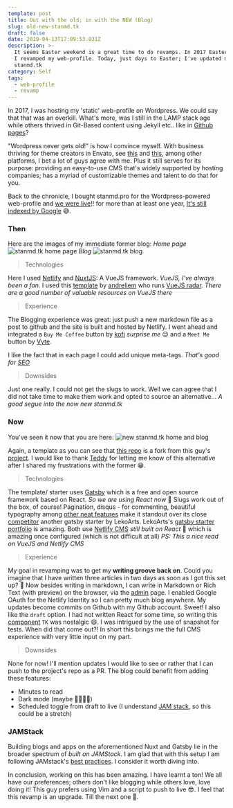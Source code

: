 ```yaml
---
template: post
title: Out with the old; in with the NEW (Blog)
slug: old-new-stanmd.tk
draft: false
date: 2019-04-13T17:09:53.831Z
description: >-
  It seems Easter weekend is a great time to do revamps. In 2017 Easter weekend
  I revamped my web-profile. Today, just days to Easter; I've updated my blog on
  stanmd.tk
category: Self
tags:
  - web-profile
  - revamp
---
```

In 2017, I was hosting my 'static' web-profile on Wordpress. We could say that that was an overkill. What's more, was I still in the LAMP stack age while others thrived in Git-Based content using Jekyll etc.. like in [Github pages](https://pages.github.com/)?

"Wordpress never gets old!" is how I convince myself. With business thriving for theme creators in Envato, see [this](https://themeforest.net/) and [this](https://elements.envato.com/wordpress/themes), among other platforms, I bet a lot of guys agree with me. Plus it still serves for its purpose: providing an easy-to-use CMS that's widely supported by hosting companies; has a myriad of customizable themes and talent to do that for you.

Back to the chronicle, I bought stanmd.pro for the Wordpress-powered web-profile and [we were live](https://web.archive.org/web/20171126072325/http://stanmd.pro/)!! for more than at least one year, [It's still indexed by Google](https://www.google.com/search?q=stanmd.pro) 😅.

### Then
Here are the images of my immediate former blog:
_Home page_
![stanmd.tk home page](/media/stanmd.tk_home.png "stanmd.tk home page")
_Blog_
![stanmd.tk blog](/media/stanmd.tk_blog.png "stanmd.tk blog")

> Technologies

Here I used [Netlify](https://netlify.com) and [NuxtJS](https://nuxtjs.org/): A VueJS framework. _VueJS, I've always been a fan._ I used this [template](https://github.com/andreliem/vuecms) by [andreliem](https://twitter.com/andreliem) who runs [VueJS radar](https://www.vuejsradar.com/). _There are a good number of valuable resources on VueJS there_

> Experience

The Blogging experience was great: just push a new markdown file as a post to github and the site is built and hosted by Netlify. I went ahead and integrated a `Buy Me Coffee` button by [kofi](https://ko-fi.com/M4M5OEAR) _surprise me_ 😉 and a `Meet Me` button by [Vyte](https://www.vyte.in/ndagistanley).

I like the fact that in each page I could add unique meta-tags. _That's good for [SEO](https://www.wordstream.com/meta-tags)_

> Downsides

Just one really. I could not get the slugs to work. Well we can agree that I did not take time to make them work and opted to source an alternative... _A good segue into the now new stanmd.tk_

### Now
You've seen it now that you are here:
![new stanmd.tk home and blog](/media/stanmd.tk_home_blog.png "new stanmd.tk home and blog")

Again, a template as you can see that [this repo](https://github.com/NdagiStanley/lumen) is a fork from this guy's [project](https://github.com/alxshelepenok/gatsby-starter-lumen). I would like to thank [Teddy](https://github.com/teddyotieno) for letting me know of this alternative after I shared my frustrations with the former 😁.

> Technologies

The template/ starter uses [Gatsby](https://www.gatsbyjs.org/) which is a free and open source framework based on React. *So we are using React now* 🙌 
Slugs work out of the box, of course! Pagination, disqus - for commenting, beautiful typography among [other neat features](https://github.com/NdagiStanley/lumen#features) make it standout over its close [competitor](https://github.com/LekoArts/gatsby-starter-minimal-blog) another gatsby starter by LekoArts. LekoArts's [gatsby starter portfolio](https://gatsby-starter-portfolio.netlify.com/) is amazing.
Both use [Netlify CMS](https://www.netlifycms.org/) *still built on React* 🤔 which is amazing once configured (which is not difficult at all) *PS: This a nice read on VueJS and Netlify CMS*

> Experience

My goal in revamping was to get my **writing groove back on**. Could you imagine that I have written three articles in two days as soon as I got this set up? 💪
Now besides writing in markdown, I can write in Markdown or Rich Text (with preview) on the browser, via the [admin](/admin) page. I enabled Google OAuth for the Netlify Identity so I can pretty much blog anywhere. My updates become commits on Github with my Github account. Sweet!
I also like the `draft` option.
I had not written React for some time, so writing this [component](https://github.com/NdagiStanley/lumen/commit/07419997e0a6340f720febefbd1dfa0e7f148562) `TK` was nostalgic 😄. I was intrigued by the use of snapshot for tests. When did that come out?!
In short this brings me the full CMS experience with very little input on my part.

> Downsides

None for now!
I'll mention updates I would like to see or rather that I can push to the project's repo as a PR. The blog could benefit from adding these features:
- Minutes to read
- Dark mode (maybe 🤷🏾‍♂️😁)
- Scheduled toggle from draft to live (I understand [JAM stack](https://jamstack.org/), so this could be a stretch)

### JAMStack
Building blogs and apps on the aforementioned Nuxt and Gatsby lie in the broader spectrum of _built on JAMStack_. I am glad that with this setup I am following JAMstack's [best practices](https://jamstack.org/best-practices/). I consider it worth diving into.

In conclusion, working on this has been amazing. I have learnt a ton! We all have our preferences; others don't like blogging while others love, love doing it! This guy prefers using Vim and a script to push to live 😎. I feel that this revamp is an upgrade.
Till the next one 🥂.
